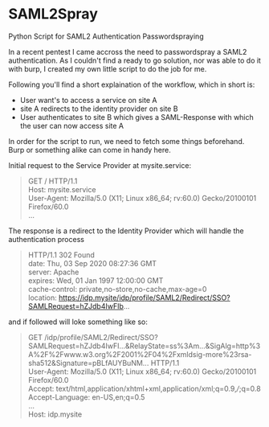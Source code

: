 # SAML2Spray
Python Script for SAML2 Authentication Passwordspraying

In a recent pentest I came accross the need to passwordspray a SAML2 authentication.
As I couldn't find a ready to go solution, nor was able to do it with burp, I created my own little script to do the job for me.

Following you'll find a short explaination of the workflow, which in short is:
- User want's to access a service on site A
- site A redirects to the identity provider on site B
- User authenticates to site B which gives a SAML-Response with which the user can now access site A

In order for the script to run, we need to fetch some things beforehand. Burp or something alike can come in handy here.

Initial request to the Service Provider at mysite.service:

>GET / HTTP/1.1  
>Host: mysite.service  
>User-Agent: Mozilla/5.0 (X11; Linux x86_64; rv:60.0) Gecko/20100101 Firefox/60.0  
>...

The response is a redirect to the Identity Provider which will handle the authentication process

>HTTP/1.1 302 Found  
>date: Thu, 03 Sep 2020 08:27:36 GMT  
>server: Apache  
>expires: Wed, 01 Jan 1997 12:00:00 GMT  
>cache-control: private,no-store,no-cache,max-age=0  
>location: https://idp.mysite/idp/profile/SAML2/Redirect/SSO?SAMLRequest=hZJdb4IwFIb...

and if followed will loke something like so:

>GET /idp/profile/SAML2/Redirect/SSO?SAMLRequest=hZJdb4IwFI...&RelayState=ss%3Am...&SigAlg=http%3A%2F%2Fwww.w3.org%2F2001%2F04%2Fxmldsig-more%23rsa-sha512&Signature=pBLfAUYBuNM... HTTP/1.1  
>User-Agent: Mozilla/5.0 (X11; Linux x86_64; rv:60.0) Gecko/20100101 Firefox/60.0  
>Accept: text/html,application/xhtml+xml,application/xml;q=0.9,*/*;q=0.8  
>Accept-Language: en-US,en;q=0.5  
>...  
>Host: idp.mysite  
